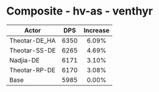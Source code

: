 # Composite - hv-as - venthyr
| Actor | DPS | Increase |
|---|:---:|:---:|
|Theotar-DE_HA|6350|6.09%|
|Theotar-SS-DE|6265|4.69%|
|Nadjia-DE|6171|3.10%|
|Theotar-RP-DE|6170|3.08%|
|Base|5985|0.00%|
